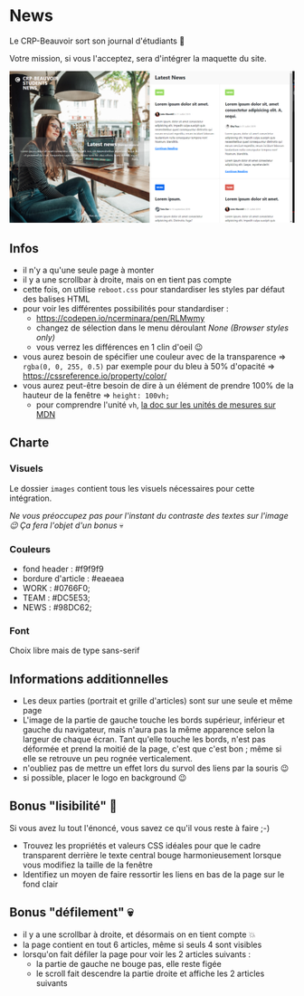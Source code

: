 # News

Le CRP-Beauvoir sort son journal d'étudiants :muscle:

Votre mission, si vous l'acceptez, sera d'intégrer la maquette du site.

![homepage](home.png)

## Infos

- il n'y a qu'une seule page à monter
- il y a une scrollbar à droite, mais on en tient pas compte
- cette fois, on utilise `reboot.css` pour standardiser les styles par défaut des balises HTML
- pour voir les différentes possibilités pour standardiser :
  - https://codepen.io/ncerminara/pen/RLMwmy
  - changez de sélection dans le menu déroulant _None (Browser styles only)_
  - vous verrez les différences en 1 clin d'oeil :wink:
- vous aurez besoin de spécifier une couleur avec de la transparence => `rgba(0, 0, 255, 0.5)` par exemple pour du bleu à 50% d'opacité => https://cssreference.io/property/color/
- vous aurez peut-être besoin de dire à un élément de prendre 100% de la hauteur de la fenêtre => `height: 100vh;`
  - pour comprendre l'unité `vh`, [la doc sur les unités de mesures sur MDN](https://developer.mozilla.org/en-US/docs/Web/CSS/length)

## Charte

### Visuels

Le dossier `images` contient tous les visuels nécessaires pour cette intégration.

_Ne vous préoccupez pas pour l'instant du contraste des textes sur l'image :wink: Ça fera l'objet d'un bonus_ :skull:

### Couleurs

- fond header : #f9f9f9
- bordure d'article : #eaeaea
- WORK : #0766F0;
- TEAM : #DC5E53;
- NEWS : #98DC62;

### Font

Choix libre mais de type sans-serif

## Informations additionnelles

- Les deux parties (portrait et grille d'articles) sont sur une seule et même page
- L'image de la partie de gauche touche les bords supérieur, inférieur et gauche du navigateur, mais n'aura pas la même apparence selon la largeur de chaque écran. Tant qu'elle touche les bords, n'est pas déformée et prend la moitié de la page, c'est que c'est bon ; même si elle se retrouve un peu rognée verticalement.
- n'oubliez pas de mettre un effet lors du survol des liens par la souris :wink:
- si possible, placer le logo en background :wink:

## Bonus "lisibilité" :white_flower:

Si vous avez lu tout l'énoncé, vous savez ce qu'il vous reste à faire ;-)
- Trouvez les propriétés et valeurs CSS idéales pour que le cadre transparent derrière le texte central bouge harmonieusement lorsque vous modifiez la taille de la fenêtre
- Identifiez un moyen de faire ressortir les liens en bas de la page sur le fond clair

## Bonus "défilement" :skull:

- il y a une scrollbar à droite, et désormais on en tient compte :boom:
- la page contient en tout 6 articles, même si seuls 4 sont visibles
- lorsqu'on fait défiler la page pour voir les 2 articles suivants :
  - la partie de gauche ne bouge pas, elle reste figée
  - le scroll fait descendre la partie droite et affiche les 2 articles suivants
